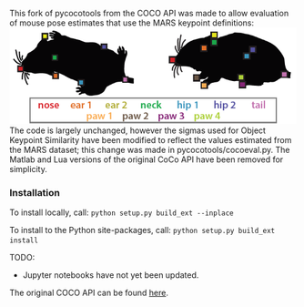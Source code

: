 This fork of pycocotools from the COCO API was made to allow evaluation of mouse pose estimates that use the MARS keypoint definitions:
![](MARS_kpt_reference.png)
The code is largely unchanged, however the sigmas used for Object Keypoint Similarity have been modified to reflect the values estimated from the MARS dataset; this change was made in pycocotools/cocoeval.py. The Matlab and Lua versions of the original CoCo API have been removed for simplicity.

### Installation
To install locally, call:
`python setup.py build_ext --inplace`

To install to the Python site-packages, call:
`python setup.py build_ext install`


TODO:
* Jupyter notebooks have not yet been updated.

The original COCO API can be found [here](https://github.com/cocodataset/cocoapi).
